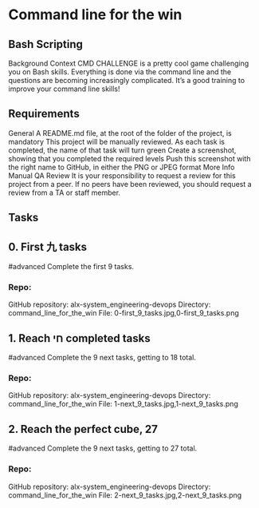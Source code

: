 # Command line for the win
## Bash	Scripting

Background Context
CMD CHALLENGE is a pretty cool game challenging you on Bash skills. Everything is done via the command line and the questions are becoming increasingly complicated. It’s a good training to improve your command line skills!

## Requirements
General
A README.md file, at the root of the folder of the project, is mandatory
This project will be manually reviewed.
As each task is completed, the name of that task will turn green
Create a screenshot, showing that you completed the required levels
Push this screenshot with the right name to GitHub, in either the PNG or JPEG format
More Info
Manual QA Review
It is your responsibility to request a review for this project from a peer. If no peers have been reviewed, you should request a review from a TA or staff member.

## Tasks
## 0. First 九 tasks
#advanced
Complete the first 9 tasks.

### Repo:

GitHub repository: alx-system_engineering-devops
Directory: command_line_for_the_win
File: 0-first_9_tasks.jpg,0-first_9_tasks.png
 
## 1. Reach חי completed tasks
#advanced
Complete the 9 next tasks, getting to 18 total.

### Repo:

GitHub repository: alx-system_engineering-devops
Directory: command_line_for_the_win
File: 1-next_9_tasks.jpg,1-next_9_tasks.png
 
## 2. Reach the perfect cube, 27
#advanced
Complete the 9 next tasks, getting to 27 total.

### Repo:

GitHub repository: alx-system_engineering-devops
Directory: command_line_for_the_win
File: 2-next_9_tasks.jpg,2-next_9_tasks.png
